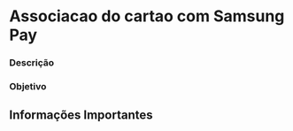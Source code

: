 # Associacao do cartao com Samsung Pay


### Descrição



### Objetivo



## Informações Importantes